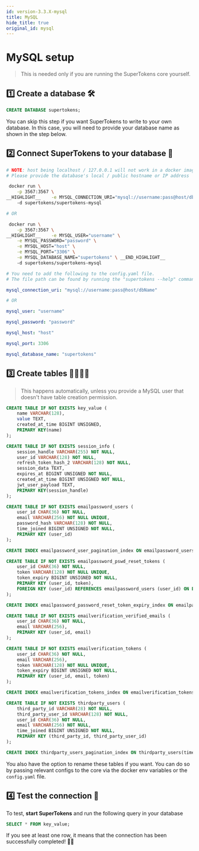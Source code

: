 ```yaml
---
id: version-3.3.X-mysql
title: MySQL
hide_title: true
original_id: mysql
---
```


<!-- COPY DOCS -->
<!-- ./community/docs/database-setup/mysql.md -->


# MySQL setup

> This is needed only if you are running the SuperTokens core yourself.

## 1️⃣ Create a database 🛠️
```sql
CREATE DATABASE supertokens;
```
You can skip this step if you want SuperTokens to write to your own database. In this case, you will need to provide your database name as shown in the step below. 

## 2️⃣ Connect SuperTokens to your database 🔌

<!--DOCUSAURUS_CODE_TABS-->
<!--With Docker-->
```bash
# NOTE: host being localhost / 127.0.0.1 will not work in a docker image.
# Please provide the database's local / public hostname or IP address

 docker run \
    -p 3567:3567 \
__HIGHLIGHT__    -e MYSQL_CONNECTION_URI="mysql://username:pass@host/dbName" \ __END_HIGHLIGHT__
    -d supertokens/supertokens-mysql

# OR

 docker run \
    -p 3567:3567 \
__HIGHLIGHT__    -e MYSQL_USER="username" \
    -e MYSQL_PASSWORD="password" \
	-e MYSQL_HOST="host" \
	-e MYSQL_PORT="3306" \
    -e MYSQL_DATABASE_NAME="supertokens" \ __END_HIGHLIGHT__
    -d supertokens/supertokens-mysql
```

<!--Without Docker-->
```yaml
# You need to add the following to the config.yaml file.
# The file path can be found by running the "supertokens --help" command

mysql_connection_uri: "mysql://username:pass@host/dbName"

# OR

mysql_user: "username"

mysql_password: "password"

mysql_host: "host"

mysql_port: 3306

mysql_database_name: "supertokens"
```

<!--END_DOCUSAURUS_CODE_TABS-->

## 3️⃣ Create tables 👩‍💻👨‍💻
> This happens automatically, unless you provide a MySQL user that doesn't have table creation permission.

<div class="additionalInformation" text="See table structure">

```sql
CREATE TABLE IF NOT EXISTS key_value (
    name VARCHAR(128),
    value TEXT,
    created_at_time BIGINT UNSIGNED,
    PRIMARY KEY(name)
);

CREATE TABLE IF NOT EXISTS session_info (
    session_handle VARCHAR(255) NOT NULL,
    user_id VARCHAR(128) NOT NULL,
    refresh_token_hash_2 VARCHAR(128) NOT NULL,
    session_data TEXT,
    expires_at BIGINT UNSIGNED NOT NULL,
    created_at_time BIGINT UNSIGNED NOT NULL,
    jwt_user_payload TEXT,
    PRIMARY KEY(session_handle)
);

CREATE TABLE IF NOT EXISTS emailpassword_users (
    user_id CHAR(36) NOT NULL,
    email VARCHAR(256) NOT NULL UNIQUE,
    password_hash VARCHAR(128) NOT NULL,
    time_joined BIGINT UNSIGNED NOT NULL,
    PRIMARY KEY (user_id)
);

CREATE INDEX emailpassword_user_pagination_index ON emailpassword_users(time_joined DESC, user_id DESC);

CREATE TABLE IF NOT EXISTS emailpassword_pswd_reset_tokens (
    user_id CHAR(36) NOT NULL,
    token VARCHAR(128) NOT NULL UNIQUE,
    token_expiry BIGINT UNSIGNED NOT NULL,
    PRIMARY KEY (user_id, token),
    FOREIGN KEY (user_id) REFERENCES emailpassword_users (user_id) ON DELETE CASCADE ON UPDATE CASCADE
);

CREATE INDEX emailpassword_password_reset_token_expiry_index ON emailpassword_pswd_reset_tokens(token_expiry);

CREATE TABLE IF NOT EXISTS emailverification_verified_emails (
    user_id CHAR(36) NOT NULL,
    email VARCHAR(256),
    PRIMARY KEY (user_id, email)
);

CREATE TABLE IF NOT EXISTS emailverification_tokens (
    user_id CHAR(36) NOT NULL,
    email VARCHAR(256),
    token VARCHAR(128) NOT NULL UNIQUE,
    token_expiry BIGINT UNSIGNED NOT NULL,
    PRIMARY KEY (user_id, email, token)
);

CREATE INDEX emailverification_tokens_index ON emailverification_tokens(token_expiry);

CREATE TABLE IF NOT EXISTS thirdparty_users (
    third_party_id VARCHAR(28) NOT NULL,
    third_party_user_id VARCHAR(128) NOT NULL,
    user_id CHAR(36) NOT NULL,
    email VARCHAR(256) NOT NULL,
    time_joined BIGINT UNSIGNED NOT NULL,
    PRIMARY KEY (third_party_id, third_party_user_id)
);

CREATE INDEX thirdparty_users_pagination_index ON thirdparty_users(time_joined DESC, user_id DESC);
```
You also have the option to rename these tables if you want. You can do so by passing relevant configs to the core via the docker env variables or the `config.yaml` file.

</div>

## 4️⃣ Test the connection 🤞
To test, **start SuperTokens** and run the following query in your database
```sql
SELECT * FROM key_value;
```
If you see at least one row, it means that the connection has been successfully completed! 🥳🎉
